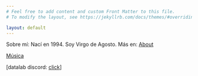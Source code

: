 ```yaml
---
# Feel free to add content and custom Front Matter to this file.
# To modify the layout, see https://jekyllrb.com/docs/themes/#overriding-theme-defaults

layout: default
---
```

Sobre mí: Nací en 1994. Soy Virgo de Agosto. Más en: [About](about)

[Música](cancion-del-mes)

[datalab discord: [click](https://disboard.org/es/server/815267811408347166)]
